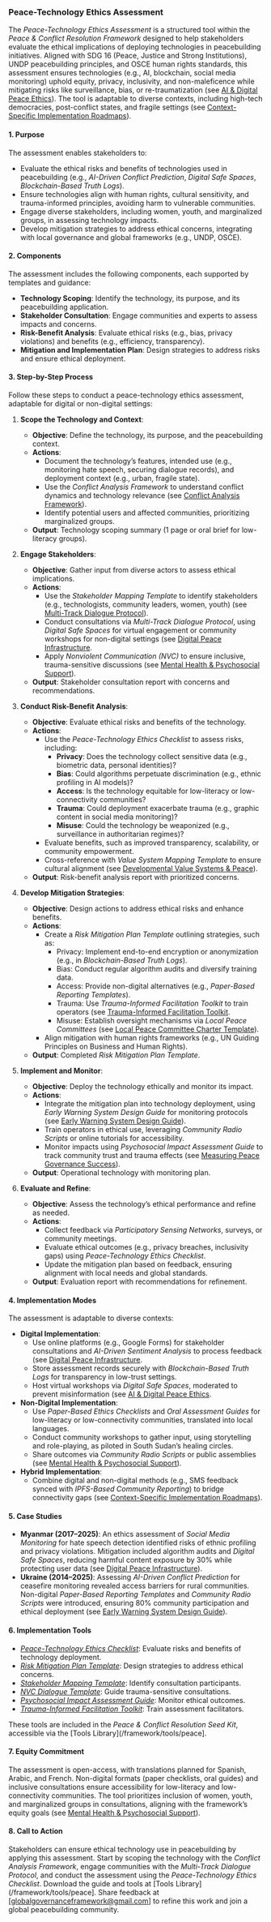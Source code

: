 

### Peace-Technology Ethics Assessment

The *Peace-Technology Ethics Assessment* is a structured tool within the *Peace & Conflict Resolution Framework* designed to help stakeholders evaluate the ethical implications of deploying technologies in peacebuilding initiatives. Aligned with SDG 16 (Peace, Justice and Strong Institutions), UNDP peacebuilding principles, and OSCE human rights standards, this assessment ensures technologies (e.g., AI, blockchain, social media monitoring) uphold equity, privacy, inclusivity, and non-maleficence while mitigating risks like surveillance, bias, or re-traumatization (see [AI & Digital Peace Ethics](/framework/docs/implementation/peace#ai-ethics)). The tool is adaptable to diverse contexts, including high-tech democracies, post-conflict states, and fragile settings (see [Context-Specific Implementation Roadmaps](/framework/docs/implementation/peace#context-specific-roadmaps)).

#### 1. Purpose
The assessment enables stakeholders to:
- Evaluate the ethical risks and benefits of technologies used in peacebuilding (e.g., *AI-Driven Conflict Prediction*, *Digital Safe Spaces*, *Blockchain-Based Truth Logs*).
- Ensure technologies align with human rights, cultural sensitivity, and trauma-informed principles, avoiding harm to vulnerable communities.
- Engage diverse stakeholders, including women, youth, and marginalized groups, in assessing technology impacts.
- Develop mitigation strategies to address ethical concerns, integrating with local governance and global frameworks (e.g., UNDP, OSCE).

#### 2. Components
The assessment includes the following components, each supported by templates and guidance:
- **Technology Scoping**: Identify the technology, its purpose, and its peacebuilding application.
- **Stakeholder Consultation**: Engage communities and experts to assess impacts and concerns.
- **Risk-Benefit Analysis**: Evaluate ethical risks (e.g., bias, privacy violations) and benefits (e.g., efficiency, transparency).
- **Mitigation and Implementation Plan**: Design strategies to address risks and ensure ethical deployment.

#### 3. Step-by-Step Process
Follow these steps to conduct a peace-technology ethics assessment, adaptable for digital or non-digital settings:

1. **Scope the Technology and Context**:
   - **Objective**: Define the technology, its purpose, and the peacebuilding context.
   - **Actions**:
     - Document the technology’s features, intended use (e.g., monitoring hate speech, securing dialogue records), and deployment context (e.g., urban, fragile state).
     - Use the *Conflict Analysis Framework* to understand conflict dynamics and technology relevance (see [Conflict Analysis Framework](/framework/docs/implementation/peace#conflict-analysis-framework)).
     - Identify potential users and affected communities, prioritizing marginalized groups.
   - **Output**: Technology scoping summary (1 page or oral brief for low-literacy groups).

2. **Engage Stakeholders**:
   - **Objective**: Gather input from diverse actors to assess ethical implications.
   - **Actions**:
     - Use the *Stakeholder Mapping Template* to identify stakeholders (e.g., technologists, community leaders, women, youth) (see [Multi-Track Dialogue Protocol](/framework/docs/implementation/peace#multi-track-dialogue-protocol)).
     - Conduct consultations via *Multi-Track Dialogue Protocol*, using *Digital Safe Spaces* for virtual engagement or community workshops for non-digital settings (see [Digital Peace Infrastructure](/framework/docs/implementation/peace#digital-infrastructure]).
     - Apply *Nonviolent Communication (NVC)* to ensure inclusive, trauma-sensitive discussions (see [Mental Health & Psychosocial Support](/framework/docs/implementation/peace#mental-health)).
   - **Output**: Stakeholder consultation report with concerns and recommendations.

3. **Conduct Risk-Benefit Analysis**:
   - **Objective**: Evaluate ethical risks and benefits of the technology.
   - **Actions**:
     - Use the *Peace-Technology Ethics Checklist* to assess risks, including:
       - **Privacy**: Does the technology collect sensitive data (e.g., biometric data, personal identities)?
       - **Bias**: Could algorithms perpetuate discrimination (e.g., ethnic profiling in AI models)?
       - **Access**: Is the technology equitable for low-literacy or low-connectivity communities?
       - **Trauma**: Could deployment exacerbate trauma (e.g., graphic content in social media monitoring)?
       - **Misuse**: Could the technology be weaponized (e.g., surveillance in authoritarian regimes)?
     - Evaluate benefits, such as improved transparency, scalability, or community empowerment.
     - Cross-reference with *Value System Mapping Template* to ensure cultural alignment (see [Developmental Value Systems & Peace](/framework/docs/implementation/peace#developmental-value-systems)).
   - **Output**: Risk-benefit analysis report with prioritized concerns.

4. **Develop Mitigation Strategies**:
   - **Objective**: Design actions to address ethical risks and enhance benefits.
   - **Actions**:
     - Create a *Risk Mitigation Plan Template* outlining strategies, such as:
       - Privacy: Implement end-to-end encryption or anonymization (e.g., in *Blockchain-Based Truth Logs*).
       - Bias: Conduct regular algorithm audits and diversify training data.
       - Access: Provide non-digital alternatives (e.g., *Paper-Based Reporting Templates*).
       - Trauma: Use *Trauma-Informed Facilitation Toolkit* to train operators (see [Trauma-Informed Facilitation Toolkit](/framework/docs/implementation/peace#trauma-informed-toolkit]).
       - Misuse: Establish oversight mechanisms via *Local Peace Committees* (see [Local Peace Committee Charter Template](/framework/docs/implementation/peace#local-peace-committee-charter-template)).
     - Align mitigation with human rights frameworks (e.g., UN Guiding Principles on Business and Human Rights).
   - **Output**: Completed *Risk Mitigation Plan Template*.

5. **Implement and Monitor**:
   - **Objective**: Deploy the technology ethically and monitor its impact.
   - **Actions**:
     - Integrate the mitigation plan into technology deployment, using *Early Warning System Design Guide* for monitoring protocols (see [Early Warning System Design Guide](/framework/docs/implementation/peace#early-warning-system-design-guide)).
     - Train operators in ethical use, leveraging *Community Radio Scripts* or online tutorials for accessibility.
     - Monitor impacts using *Psychosocial Impact Assessment Guide* to track community trust and trauma effects (see [Measuring Peace Governance Success](/framework/docs/implementation/peace#measuring-success)).
   - **Output**: Operational technology with monitoring plan.

6. **Evaluate and Refine**:
   - **Objective**: Assess the technology’s ethical performance and refine as needed.
   - **Actions**:
     - Collect feedback via *Participatory Sensing Networks*, surveys, or community meetings.
     - Evaluate ethical outcomes (e.g., privacy breaches, inclusivity gaps) using *Peace-Technology Ethics Checklist*.
     - Update the mitigation plan based on feedback, ensuring alignment with local needs and global standards.
   - **Output**: Evaluation report with recommendations for refinement.

#### 4. Implementation Modes
The assessment is adaptable to diverse contexts:
- **Digital Implementation**:
  - Use online platforms (e.g., Google Forms) for stakeholder consultations and *AI-Driven Sentiment Analysis* to process feedback (see [Digital Peace Infrastructure](/framework/docs/implementation/peace#digital-infrastructure]).
  - Store assessment records securely with *Blockchain-Based Truth Logs* for transparency in low-trust settings.
  - Host virtual workshops via *Digital Safe Spaces*, moderated to prevent misinformation (see [AI & Digital Peace Ethics](/framework/docs/implementation/peace#ai-ethics]).
- **Non-Digital Implementation**:
  - Use *Paper-Based Ethics Checklists* and *Oral Assessment Guides* for low-literacy or low-connectivity communities, translated into local languages.
  - Conduct community workshops to gather input, using storytelling and role-playing, as piloted in South Sudan’s healing circles.
  - Share outcomes via *Community Radio Scripts* or public assemblies (see [Mental Health & Psychosocial Support](/framework/docs/implementation/peace#mental-health)).
- **Hybrid Implementation**:
  - Combine digital and non-digital methods (e.g., SMS feedback synced with *IPFS-Based Community Reporting*) to bridge connectivity gaps (see [Context-Specific Implementation Roadmaps](/framework/docs/implementation/peace#context-specific-roadmaps)).

#### 5. Case Studies
- **Myanmar (2017–2025)**: An ethics assessment of *Social Media Monitoring* for hate speech detection identified risks of ethnic profiling and privacy violations. Mitigation included algorithm audits and *Digital Safe Spaces*, reducing harmful content exposure by 30% while protecting user data (see [Digital Peace Infrastructure](/framework/docs/implementation/peace#digital-infrastructure)).
- **Ukraine (2014–2025)**: Assessing *AI-Driven Conflict Prediction* for ceasefire monitoring revealed access barriers for rural communities. Non-digital *Paper-Based Reporting Templates* and *Community Radio Scripts* were introduced, ensuring 80% community participation and ethical deployment (see [Early Warning System Design Guide](/framework/docs/implementation/peace#early-warning-system-design-guide)).

#### 6. Implementation Tools
- *[Peace-Technology Ethics Checklist](/framework/tools/peace/peace-technology-ethics-checklist-en.pdf)*: Evaluate risks and benefits of technology deployment.
- *[Risk Mitigation Plan Template](/framework/tools/peace/risk-mitigation-plan-template-en.pdf)*: Design strategies to address ethical concerns.
- *[Stakeholder Mapping Template](/framework/tools/peace/stakeholder-mapping-template-en.pdf)*: Identify consultation participants.
- *[NVC Dialogue Template](/framework/tools/peace/nvc-dialogue-template-en.pdf)*: Guide trauma-sensitive consultations.
- *[Psychosocial Impact Assessment Guide](/framework/tools/peace/psychosocial-impact-assessment-guide-en.pdf)*: Monitor ethical outcomes.
- *[Trauma-Informed Facilitation Toolkit](/framework/tools/peace/trauma-informed-toolkit-en.pdf)*: Train assessment facilitators.

These tools are included in the *Peace & Conflict Resolution Seed Kit*, accessible via the [Tools Library](/framework/tools/peace].

#### 7. Equity Commitment
The assessment is open-access, with translations planned for Spanish, Arabic, and French. Non-digital formats (paper checklists, oral guides) and inclusive consultations ensure accessibility for low-literacy and low-connectivity communities. The tool prioritizes inclusion of women, youth, and marginalized groups in consultations, aligning with the framework’s equity goals (see [Mental Health & Psychosocial Support](/framework/docs/implementation/peace#mental-health)).

#### 8. Call to Action
Stakeholders can ensure ethical technology use in peacebuilding by applying this assessment. Start by scoping the technology with the *Conflict Analysis Framework*, engage communities with the *Multi-Track Dialogue Protocol*, and conduct the assessment using the *Peace-Technology Ethics Checklist*. Download the guide and tools at [Tools Library](/framework/tools/peace]. Share feedback at [globalgovernanceframework@gmail.com] to refine this work and join a global peacebuilding community.
